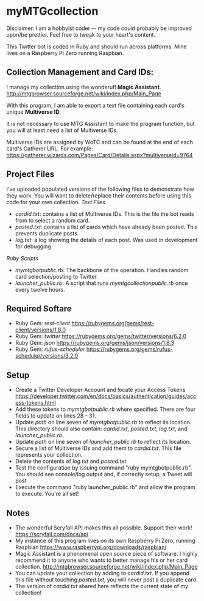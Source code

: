# myMTGcollection
Disclaimer: I am a hobbyist coder -- my code could probably be improved upon/be prettier. Feel free to tweak to your heart's content.

This Twitter bot is coded in Ruby and should run across platforms. Mine lives on a Raspberry Pi Zero running Raspbian.


## Collection Management and Card IDs: ##

I manage my collection using the wonderufl **Magic Assistant**. http://mtgbrowser.sourceforge.net/wiki/index.php/Main_Page

With this program, I am able to export a text file containing each card's unique **Multiverse ID**.

It is not necessary to use MTG Assistant to make the program function, but you will at least need a list of Multiverse IDs.

Multiverse IDs are assigned by WoTC and can be found at the end of each card's Gatherer URL. For example: https://gatherer.wizards.com/Pages/Card/Details.aspx?multiverseid=9764


## Project Files ##
I've uploaded populated versions of the following files to demonstrate how they work. You will want to delete/replace their contents before using this code for your own collection.
*Text Files*
+ *cardid.txt*: contains a list of Multiverse IDs. This is the file the bot reads from to select a random card.
+ *posted.txt*: contains a list of cards which have already been posted. This prevents duplicate posts.
+ *log.txt*: a log showing the details of each post. Was used in development for debugging

*Ruby Scripts*
+ *mymtgbotpublic.rb*: The backbone of the operation. Handles random card selection/posting to Twitter.
+ *launcher_public.rb*: A script that runs *mymtgcollectionpublic.rb* once every twelve hours.

## Required Softare ##
+ Ruby Gem: *rest-client* https://rubygems.org/gems/rest-client/versions/1.8.0
+ Ruby Gem: *twitter* https://rubygems.org/gems/twitter/versions/6.2.0
+ Ruby Gem: *json* https://rubygems.org/gems/json/versions/1.8.3
+ Ruby Gem: *rufus-scheduler* https://rubygems.org/gems/rufus-scheduler/versions/3.2.0

## Setup ##
+ Create a Twitter Developer Account and locate your Access Tokens
https://developer.twitter.com/en/docs/basics/authentication/guides/access-tokens.html
+ Add these tokens to *mymtgbotpublic.rb* where specified. There are four fields to update on lines 28 - 31.
+ Update *path* on line seven of *mymtgbotpublic.rb* to reflect its location. This directory should also contain: *cardid.txt*, *posted.txt*, *log.txt*, and *launcher_public.rb*.
+ Update *path* on line seven of *launcher_public.rb* to reflect its location.
+ Secure a list of Multiverse IDs and add them to *cardid.txt*. This file represents your collection.
+ Delete the contents of *log.txt* and *posted.txt*
+ Test the configuration by issuing command "ruby mymtgbotpublic.rb". You should see console/log output and, if correctly setup, a Tweet will post
+ Execute the command "ruby launcher_public.rb" and allow the program to execute. You're all set!

## Notes ##
+ The wonderful Scryfall API makes this all possible. Support their work! https://scryfall.com/docs/api
+ My instance of this program lives on its own Raspberry Pi Zero, running Raspbian https://www.raspberrypi.org/downloads/raspbian/
+ Magic Assistant is a phenomenal open source piece of software. I highly recommend it to anyone who wants to better manage his or her card collection. http://mtgbrowser.sourceforge.net/wiki/index.php/Main_Page
+ You can update your collection by adding to *cardid.txt*. If you append this file without touching *posted.txt*, you will never post a duplicate card.
+ The version of *cardid.txt* shared here reflects the current state of my collection!
